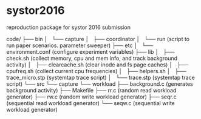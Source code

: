 # systor2016
reproduction package for systor 2016 submission

code/
├── bin
│   └── capture
│       ├── coordinator
│       └── run (script to run paper scenarios. parameter sweeper)
├── etc
│   └── environment.conf (configure experiment variables)
├── lib
│   ├── check.sh (collect memory, cpu and mem info, and track background activity)
│   ├── clearcache.sh (clear inode and fs page caches)
│   ├── cpufreq.sh (collect current cpu frequencies)
│   ├── helpers.sh
│   ├── trace_micro.stp (systemtap trace script)
│   └── trace.stp (systemtap trace script)
└── src
    └── capture
            └── workload
                ├── background.c (generates background activity)
                ├── Makefile
		├── rr.c (random read workload generator)
		├── rw.c (random write workload generator)
		├── seqr.c (sequential read workload generator)
		└── seqw.c (sequential write workload generator)
